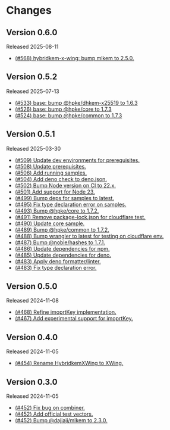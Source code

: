 # Changes

## Version 0.6.0

Released 2025-08-11

- [(#568) hybridkem-x-wing: bump mlkem to 2.5.0.](https://github.com/dajiaji/hpke-js/pull/568)

## Version 0.5.2

Released 2025-07-13

- [(#533) base: bump @hpke/dhkem-x25519 to 1.6.3](https://github.com/dajiaji/hpke-js/pull/533)
- [(#526) base: bump @hpke/core to 1.7.3](https://github.com/dajiaji/hpke-js/pull/526)
- [(#524) base: bump @hpke/common to 1.7.3](https://github.com/dajiaji/hpke-js/pull/524)

## Version 0.5.1

Released 2025-03-30

- [(#509) Update dev environments for prerequisites.](https://github.com/dajiaji/hpke-js/pull/509)
- [(#508) Update prerequisites.](https://github.com/dajiaji/hpke-js/pull/508)
- [(#506) Add running samples.](https://github.com/dajiaji/hpke-js/pull/506)
- [(#504) Add deno check to deno.json.](https://github.com/dajiaji/hpke-js/pull/504)
- [(#502) Bump Node version on CI to 22.x.](https://github.com/dajiaji/hpke-js/pull/502)
- [(#501) Add support for Node 23.](https://github.com/dajiaji/hpke-js/pull/501)
- [(#499) Bump deps for samples to latest.](https://github.com/dajiaji/hpke-js/pull/499)
- [(#495) Fix type declaration error on samples.](https://github.com/dajiaji/hpke-js/pull/495)
- [(#493) Bump @hpke/core to 1.7.2.](https://github.com/dajiaji/hpke-js/pull/493)
- [(#491) Remove package-lock.json for cloudflare test.](https://github.com/dajiaji/hpke-js/pull/491)
- [(#490) Update core sample.](https://github.com/dajiaji/hpke-js/pull/490)
- [(#489) Bump @hpke/common to 1.7.2.](https://github.com/dajiaji/hpke-js/pull/489)
- [(#488) Bump wrangler to latest for testing on cloudflare env.](https://github.com/dajiaji/hpke-js/pull/488)
- [(#487) Bump @noble/hashes to 1.7.1.](https://github.com/dajiaji/hpke-js/pull/487)
- [(#486) Update dependencies for npm.](https://github.com/dajiaji/hpke-js/pull/486)
- [(#485) Update dependencies for deno.](https://github.com/dajiaji/hpke-js/pull/485)
- [(#483) Apply deno formatter/linter.](https://github.com/dajiaji/hpke-js/pull/483)
- [(#483) Fix type declaration error.](https://github.com/dajiaji/hpke-js/pull/483)

## Version 0.5.0

Released 2024-11-08

- [(#468) Refine imoprtKey implementation.](https://github.com/dajiaji/hpke-js/pull/468)
- [(#467) Add experimental support for imoprtKey.](https://github.com/dajiaji/hpke-js/pull/467)

## Version 0.4.0

Released 2024-11-05

- [(#454) Rename HybridkemXWing to XWing.](https://github.com/dajiaji/hpke-js/pull/454)

## Version 0.3.0

Released 2024-11-05

- [(#452) Fix bug on combiner.](https://github.com/dajiaji/hpke-js/pull/452)
- [(#452) Add official test vectors.](https://github.com/dajiaji/hpke-js/pull/452)
- [(#452) Bump @dajiaji/mlkem to 2.3.0.](https://github.com/dajiaji/hpke-js/pull/452)
